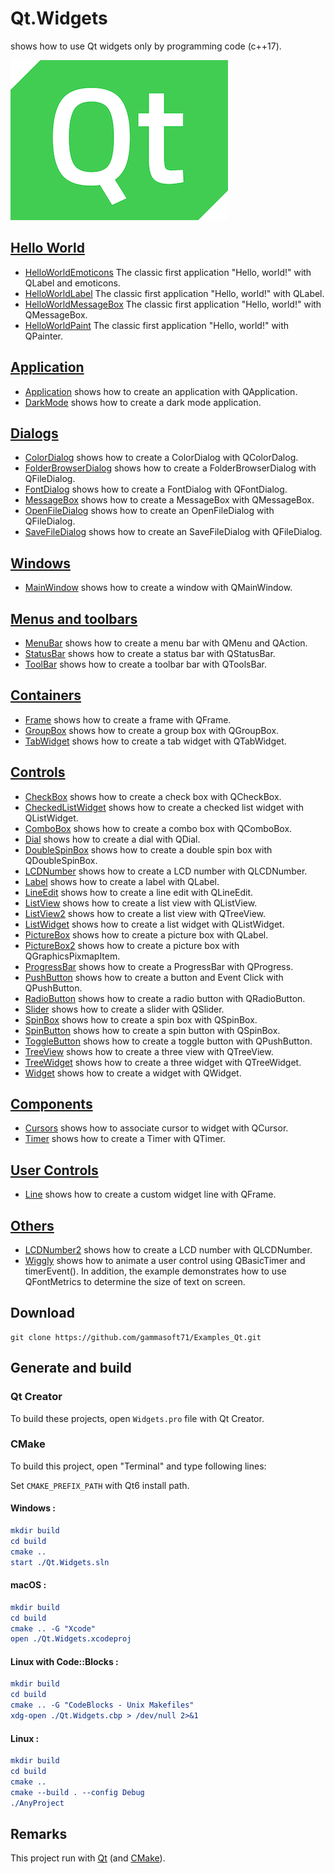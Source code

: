# Qt.Widgets

shows how to use Qt widgets only by programming code (c++17).

[![qt](../docs/Pictures/qt_header.png)](https://gammasoft71.wixsite.com/gammasoft/qt)

## [Hello World](HelloWorlds/README.md)

* [HelloWorldEmoticons](HelloWorlds/HelloWorldEmoticons/README.md) The classic first application "Hello, world!" with QLabel and emoticons.
* [HelloWorldLabel](HelloWorlds/HelloWorldLabel/README.md) The classic first application "Hello, world!" with QLabel.
* [HelloWorldMessageBox](HelloWorlds/HelloWorldMessageBox/README.md) The classic first application "Hello, world!" with QMessageBox.
* [HelloWorldPaint](HelloWorlds/HelloWorldPaint/README.md) The classic first application "Hello, world!" with QPainter.

## [Application](Application/README.md)

* [Application](Applications/Application/README.md) shows how to create an application with QApplication.
* [DarkMode](Applications/DarkMode/README.md) shows how to create a dark mode application.

## [Dialogs](Dialogs/README.md)

* [ColorDialog](Dialogs/ColorDialog/README.md) shows how to create a ColorDialog with QColorDalog.
* [FolderBrowserDialog](FolderBrowserDialog/README.md) shows how to create a FolderBrowserDialog with QFileDialog.
* [FontDialog](Dialogs/FontDialog/README.md) shows how to create a FontDialog with QFontDialog.
* [MessageBox](Dialogs/MessageBox/README.md) shows how to create a MessageBox with QMessageBox.
* [OpenFileDialog](Dialogs/OpenFileDialog/README.md) shows how to create an OpenFileDialog with QFileDialog.
* [SaveFileDialog](Dialogs/SaveFileDialog/README.md) shows how to create an SaveFileDialog with QFileDialog.

## [Windows](Windows/README.md)

* [MainWindow](Windows/MainWindow/README.md) shows how to create a window with QMainWindow.

## [Menus and toolbars](MenusAndToolbars/README.md)

* [MenuBar](MenusAndToolbars/MenuBar/README.md) shows how to create a menu bar with QMenu and QAction.
* [StatusBar](MenusAndToolbars/StatusBar/README.md) shows how to create a status bar with QStatusBar.
* [ToolBar](MenusAndToolbars/ToolBar/README.md) shows how to create a toolbar bar with QToolsBar.

## [Containers](Containers/README.md)

* [Frame](Containers/Frame/README.md) shows how to create a frame with QFrame.
* [GroupBox](Containers/GroupBox/README.md) shows how to create a group box with QGroupBox.
* [TabWidget](Containers/TabWidget/README.md) shows how to create a tab widget with QTabWidget.

## [Controls](Controls/README.md)

* [CheckBox](Controls/CheckBox/README.md) shows how to create a check box with QCheckBox.
* [CheckedListWidget](Controls/CheckedListWidget/README.md) shows how to create a checked list widget with QListWidget.
* [ComboBox](Controls/ComboBox/README.md) shows how to create a combo box with QComboBox.
* [Dial](Controls/Dial/README.md) shows how to create a dial with QDial.
* [DoubleSpinBox](Controls/DoubleSpinBox/README.md) shows how to create a double spin box with QDoubleSpinBox.
* [LCDNumber](Controls/LCDNumber/README.md) shows how to create a LCD number with QLCDNumber.
* [Label](Controls/Label/README.md) shows how to create a label with QLabel.
* [LineEdit](Controls/LineEdit/README.md) shows how to create a line edit with QLineEdit.
* [ListView](Controls/ListWidget/README.md) shows how to create a list view with QListView.
* [ListView2](Controls/ListView2/README.md) shows how to create a list view with QTreeView.
* [ListWidget](Controls/ListWidget/README.md) shows how to create a list widget with QListWidget.
* [PictureBox](Controls/PictureBox/README.md) shows how to create a picture box with QLabel.
* [PictureBox2](Controls/PictureBox2/README.md) shows how to create a picture box with QGraphicsPixmapItem.
* [ProgressBar](Controls/ProgressBar/README.md) shows how to create a ProgressBar with QProgress.
* [PushButton](Controls/PushButton/README.md) shows how to create a button and Event Click with QPushButton.
* [RadioButton](Controls/RadioButton/README.md) shows how to create a radio button with QRadioButton.
* [Slider](Controls/Slider/README.md) shows how to create a slider with QSlider.
* [SpinBox](Controls/SpinBox/README.md) shows how to create a spin box with QSpinBox.
* [SpinButton](Controls/SpinButton/README.md) shows how to create a spin button with QSpinBox.
* [ToggleButton](Controls/ToggleButton/README.md) shows how to create a toggle button with QPushButton.
* [TreeView](Controls/TreeView/README.md) shows how to create a three view with QTreeView.
* [TreeWidget](Controls/TreeWidget/README.md) shows how to create a three widget with QTreeWidget.
* [Widget](Controls/ToggleButton/README.md) shows how to create a widget with QWidget.

## [Components](Components/README.md)

* [Cursors](Components/Cursors/README.md) shows how to associate cursor to widget with QCursor.
* [Timer](Components/Timer/README.md) shows how to create a Timer with QTimer.

## [User Controls](UserControls/README.md)

* [Line](UserControls/Line/README.md) shows how to create a custom widget line with QFrame.

## [Others](Others/README.md)

* [LCDNumber2](Others/LCDNumber2/README.md) shows how to create a LCD number with QLCDNumber.
* [Wiggly](Others/Wiggly/README.md) shows how to animate a user control using QBasicTimer and timerEvent(). In addition, the example demonstrates how to use QFontMetrics to determine the size of text on screen.

## Download

``` shell
git clone https://github.com/gammasoft71/Examples_Qt.git

```

## Generate and build

### Qt Creator

To build these projects, open `Widgets.pro` file with Qt Creator.

### CMake

To build this project, open "Terminal" and type following lines:

Set `CMAKE_PREFIX_PATH` with Qt6 install path.

#### Windows :

``` cmake
mkdir build
cd build
cmake ..
start ./Qt.Widgets.sln
```

#### macOS :

``` cmake
mkdir build
cd build
cmake .. -G "Xcode"
open ./Qt.Widgets.xcodeproj
```

#### Linux with Code::Blocks :

``` cmake
mkdir build
cd build
cmake .. -G "CodeBlocks - Unix Makefiles"
xdg-open ./Qt.Widgets.cbp > /dev/null 2>&1
```

#### Linux :

``` cmake
mkdir build
cd build
cmake .. 
cmake --build . --config Debug
./AnyProject
```

## Remarks

This project run with [Qt](https://www.qt.io) (and [CMake](https://cmake.org)).
